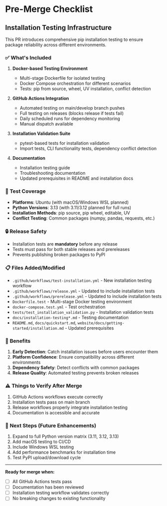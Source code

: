# Pre-Merge Checklist

## Installation Testing Infrastructure

This PR introduces comprehensive pip installation testing to ensure package reliability across different environments.

### ✅ **What's Included**

1. **Docker-based Testing Environment**
   - Multi-stage Dockerfile for isolated testing
   - Docker Compose orchestration for different scenarios
   - Tests: pip from source, wheel, UV installation, conflict detection

2. **GitHub Actions Integration**
   - Automated testing on main/develop branch pushes
   - Full testing on releases (blocks release if tests fail)
   - Daily scheduled runs for dependency monitoring
   - Manual dispatch available

3. **Installation Validation Suite**
   - pytest-based tests for installation validation
   - Import tests, CLI functionality tests, dependency conflict detection

4. **Documentation**
   - Installation testing guide
   - Troubleshooting documentation
   - Updated prerequisites in README and installation docs

### 🧪 **Test Coverage**

- **Platforms**: Ubuntu (with macOS/Windows WSL planned)
- **Python Versions**: 3.13 (with 3.11/3.12 planned for full runs)
- **Installation Methods**: pip source, pip wheel, editable, UV
- **Conflict Testing**: Common packages (numpy, pandas, requests, etc.)

### 🔒 **Release Safety**

- Installation tests are **mandatory** before any release
- Tests must pass for both stable releases and prereleases
- Prevents publishing broken packages to PyPI

### 📋 **Files Added/Modified**

- `.github/workflows/test-installation.yml` - New installation testing workflow
- `.github/workflows/release.yml` - Updated to include installation tests
- `.github/workflows/prerelease.yml` - Updated to include installation tests
- `Dockerfile.test` - Multi-stage Docker testing environment
- `docker-compose.test.yml` - Test orchestration
- `tests/test_installation_validation.py` - Installation validation tests
- `docs/installation-testing*.md` - Testing documentation
- `README.md`, `docs/quickstart.md`, `website/docs/getting-started/installation.md` - Updated prerequisites

### 🎯 **Benefits**

1. **Early Detection**: Catch installation issues before users encounter them
2. **Platform Confidence**: Ensure compatibility across different environments
3. **Dependency Safety**: Detect conflicts with common packages
4. **Release Quality**: Automated testing prevents broken releases

### ⚠️ **Things to Verify After Merge**

1. GitHub Actions workflows execute correctly
2. Installation tests pass on main branch
3. Release workflows properly integrate installation testing
4. Documentation is accessible and accurate

### 🚀 **Next Steps (Future Enhancements)**

1. Expand to full Python version matrix (3.11, 3.12, 3.13)
2. Add macOS testing to CI/CD
3. Include Windows WSL testing
4. Add performance benchmarks for installation time
5. Test PyPI upload/download cycle

---

**Ready for merge when:**
- [ ] All GitHub Actions tests pass
- [ ] Documentation has been reviewed
- [ ] Installation testing workflow validates correctly
- [ ] No breaking changes to existing functionality